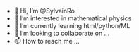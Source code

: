 - 👋 Hi, I’m @SylvainRo
- 👀 I’m interested in mathematical physics
- 🌱 I’m currently learning html/python/ML
- 💞️ I’m looking to collaborate on ...
- 📫 How to reach me ...

<!---
SylvainRo/SylvainRo is a ✨ special ✨ repository because its `README.md` (this file) appears on your GitHub profile.
You can click the Preview link to take a look at your changes.
--->
